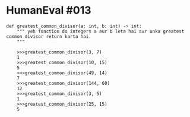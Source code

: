# HumanEval #013

    def greatest_common_divisor(a: int, b: int) -> int:
        """ yeh function do integers a aur b leta hai aur unka greatest common divisor return karta hai.        
        """


```
    >>>greatest_common_divisor(3, 7)
    1
    >>>greatest_common_divisor(10, 15)
    5
    >>>greatest_common_divisor(49, 14)
    7
    >>>greatest_common_divisor(144, 60)
    12
    >>>greatest_common_divisor(3, 5)
    1
    >>>greatest_common_divisor(25, 15) 
    5


```


